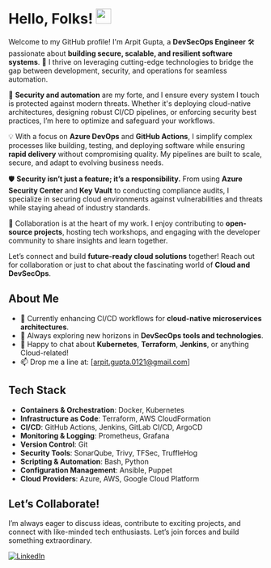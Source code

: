 # Hello, Folks! <img src="https://raw.githubusercontent.com/MartinHeinz/MartinHeinz/master/wave.gif" width="30px" height="30px" />

Welcome to my GitHub profile! I'm Arpit Gupta, a **DevSecOps Engineer** 🛠 passionate about **building secure, scalable, and resilient software systems**. 🚀 I thrive on leveraging cutting-edge technologies to bridge the gap between development, security, and operations for seamless automation.  

🔐 **Security and automation** are my forte, and I ensure every system I touch is protected against modern threats. Whether it's deploying cloud-native architectures, designing robust CI/CD pipelines, or enforcing security best practices, I’m here to optimize and safeguard your workflows.  

💡 With a focus on **Azure DevOps** and **GitHub Actions**, I simplify complex processes like building, testing, and deploying software while ensuring **rapid delivery** without compromising quality. My pipelines are built to scale, secure, and adapt to evolving business needs.  

🛡️ **Security isn’t just a feature; it’s a responsibility.** From using **Azure Security Center** and **Key Vault** to conducting compliance audits, I specialize in securing cloud environments against vulnerabilities and threats while staying ahead of industry standards.  

🌟 Collaboration is at the heart of my work. I enjoy contributing to **open-source projects**, hosting tech workshops, and engaging with the developer community to share insights and learn together.  

Let’s connect and build **future-ready cloud solutions** together! Reach out for collaboration or just to chat about the fascinating world of **Cloud and DevSecOps**.  


## About Me  

- 🔭 Currently enhancing CI/CD workflows for **cloud-native microservices architectures**.  
- 🌱 Always exploring new horizons in **DevSecOps tools and technologies**.  
- 💬 Happy to chat about **Kubernetes**, **Terraform**, **Jenkins**, or anything Cloud-related!  
- 📫 Drop me a line at: [arpit.gupta.0121@gmail.com]  


## Tech Stack  

- **Containers & Orchestration**: Docker, Kubernetes  
- **Infrastructure as Code**: Terraform, AWS CloudFormation  
- **CI/CD**: GitHub Actions, Jenkins, GitLab CI/CD, ArgoCD  
- **Monitoring & Logging**: Prometheus, Grafana  
- **Version Control**: Git  
- **Security Tools**: SonarQube, Trivy, TFSec, TruffleHog  
- **Scripting & Automation**: Bash, Python  
- **Configuration Management**: Ansible, Puppet  
- **Cloud Providers**: Azure, AWS, Google Cloud Platform


## Let’s Collaborate!  

I’m always eager to discuss ideas, contribute to exciting projects, and connect with like-minded tech enthusiasts. Let’s join forces and build something extraordinary.  

[![LinkedIn](https://img.shields.io/badge/-LinkedIn-blue?style=flat-square&logo=linkedin&logoColor=white)](https://www.linkedin.com/in/iterittus13/)  
